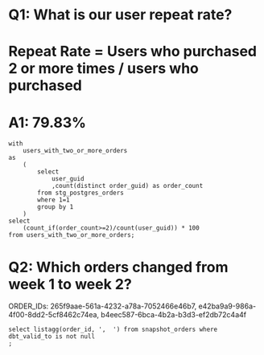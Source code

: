 # Q1: What is our user repeat rate? 
# Repeat Rate = Users who purchased 2 or more times / users who purchased
# A1: 79.83%
```
with
    users_with_two_or_more_orders
as
    (
        select
            user_guid
            ,count(distinct order_guid) as order_count
        from stg_postgres_orders
        where 1=1
        group by 1
    )
select 
    (count_if(order_count>=2)/count(user_guid)) * 100
from users_with_two_or_more_orders;   
```
# Q2: Which orders changed from week 1 to week 2?
ORDER_IDs: 265f9aae-561a-4232-a78a-7052466e46b7,  e42ba9a9-986a-4f00-8dd2-5cf8462c74ea,  b4eec587-6bca-4b2a-b3d3-ef2db72c4a4f
```
select listagg(order_id, ',  ') from snapshot_orders where dbt_valid_to is not null
;
```